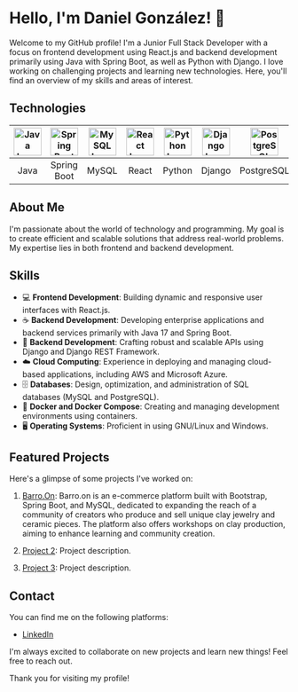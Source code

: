 # Hello, I'm Daniel González! 👋

Welcome to my GitHub profile! I'm a Junior Full Stack Developer with a focus on frontend development using React.js and backend development primarily using Java with Spring Boot, as well as Python with Django. I love working on challenging projects and learning new technologies. Here, you'll find an overview of my skills and areas of interest.

## Technologies

| <img src="https://www.svgrepo.com/show/452234/java.svg" width="50" height="50" alt="Java Logo"> | <img src="https://dz2cdn1.dzone.com/storage/temp/12434118-spring-boot-logo.png" width="50" height="50" alt="Spring Boot Logo"> | <img src="https://www.svgrepo.com/show/355133/mysql.svg" width="50" height="50" alt="MySQL Logo"> | <img src="https://www.svgrepo.com/show/452092/react.svg" width="50" height="50" alt="React Logo"> | <img src="https://www.svgrepo.com/show/452091/python.svg" width="50" height="50" alt="Python Logo"> | <img src="https://www.svgrepo.com/show/373554/django.svg" width="50" height="50" alt="Django Logo"> | <img src="https://www.svgrepo.com/show/354200/postgresql.svg" width="50" height="50" alt="PostgreSQL Logo"> | <img src="https://www.svgrepo.com/show/448274/azure.svg" width="50" height="50" alt="Azure Logo"> | <img src="https://www.svgrepo.com/show/353805/google-cloud.svg" width="50" height="50" alt="Google Cloud Logo"> | <img src="https://www.svgrepo.com/show/354004/linux-tux.svg" width="50" height="50" alt="Linux Logo"> |
|:---:|:---:|:---:|:---:|:---:|:---:|:---:|:---:|:---:|:---:|
| Java | Spring Boot | MySQL | React | Python | Django | PostgreSQL | Microsoft Azure | Google Cloud | Linux |


## About Me
I'm passionate about the world of technology and programming. My goal is to create efficient and scalable solutions that address real-world problems. My expertise lies in both frontend and backend development.


## Skills
- 💻 **Frontend Development**: Building dynamic and responsive user interfaces with React.js.
- ☕ **Backend Development**: Developing enterprise applications and backend services primarily with Java 17 and Spring Boot.
- 🐍 **Backend Development**: Crafting robust and scalable APIs using Django and Django REST Framework.
- ☁️ **Cloud Computing**: Experience in deploying and managing cloud-based applications, including AWS and Microsoft Azure.
- 🗄️ **Databases**: Design, optimization, and administration of SQL databases (MySQL and PostgreSQL).
- 🐳 **Docker and Docker Compose**: Creating and managing development environments using containers.
- 🖥️ **Operating Systems**: Proficient in using GNU/Linux and Windows.



## Featured Projects
Here's a glimpse of some projects I've worked on:

1. [Barro.On](https://github.com/Daniel-GB0319/proyecto-ch39): Barro.on is an e-commerce platform built with Bootstrap, Spring Boot, and MySQL, dedicated to expanding the reach of a community of creators who produce and sell unique clay jewelry and ceramic pieces. The platform also offers workshops on clay production, aiming to enhance learning and community creation.

2. [Project 2](link_to_repository): Project description.

3. [Project 3](link_to_repository): Project description.

## Contact
You can find me on the following platforms:

- [LinkedIn](https://www.linkedin.com/in/gdaniel-gonzalezb/)

I'm always excited to collaborate on new projects and learn new things! Feel free to reach out.

Thank you for visiting my profile!

